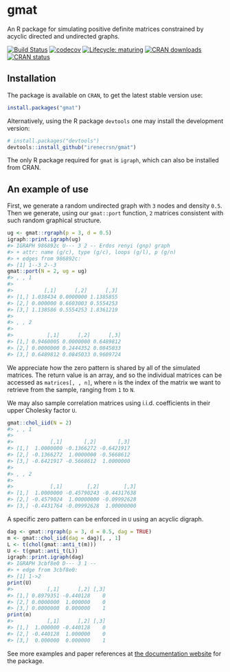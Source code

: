 <!-- README.md is generated from README.Rmd. Please edit that file -->
gmat
====

An R package for simulating positive definite matrices constrained by acyclic directed and undirected graphs.

[![Build Status](https://travis-ci.org/irenecrsn/gmat.svg?branch=master)](https://travis-ci.org/irenecrsn/gmat) [![codecov](https://codecov.io/gh/irenecrsn/gmat/branch/dev/graph/badge.svg)](https://codecov.io/gh/irenecrsn/gmat) [![Lifecycle: maturing](https://img.shields.io/badge/lifecycle-maturing-blue.svg)](https://www.tidyverse.org/lifecycle/#maturing) [![CRAN downloads](http://cranlogs.r-pkg.org/badges/grand-total/gmat)](http://cran.r-project.org/package=gmat) [![CRAN status](http://www.r-pkg.org/badges/version/gmat)](http://cran.r-project.org/package=gmat)

Installation
------------

The package is available on `CRAN`, to get the latest stable version use:

``` r
install.packages("gmat")
```

Alternatively, using the R package `devtools` one may install the development version:

``` r
# install.packages("devtools")
devtools::install_github("irenecrsn/gmat")
```

The only R package required for `gmat` is `igraph`, which can also be installed from CRAN.

An example of use
-----------------

First, we generate a random undirected graph with `3` nodes and density `0.5`. Then we generate, using our `gmat::port` function, `2` matrices consistent with such random graphical structure.

``` r
ug <- gmat::rgraph(p = 3, d = 0.5)
igraph::print.igraph(ug)
#> IGRAPH 986892c U--- 3 2 -- Erdos renyi (gnp) graph
#> + attr: name (g/c), type (g/c), loops (g/l), p (g/n)
#> + edges from 986892c:
#> [1] 1--3 2--3
gmat::port(N = 2, ug = ug)
#> , , 1
#> 
#>          [,1]      [,2]      [,3]
#> [1,] 1.038434 0.0000000 1.1385855
#> [2,] 0.000000 0.6603003 0.5554253
#> [3,] 1.138586 0.5554253 1.8361219
#> 
#> , , 2
#> 
#>           [,1]      [,2]      [,3]
#> [1,] 0.9460005 0.0000000 0.6489812
#> [2,] 0.0000000 0.2444352 0.0845033
#> [3,] 0.6489812 0.0845033 0.9609724
```

We appreciate how the zero pattern is shared by all of the simulated matrices. The return value is an array, and so the individual matrices can be accessed as `matrices[, , n]`, where `n` is the index of the matrix we want to retrieve from the sample, ranging from `1` to `N`.

We may also sample correlation matrices using i.i.d. coefficients in their upper Cholesky factor `U`.

``` r
gmat::chol_iid(N = 2)
#> , , 1
#> 
#>            [,1]       [,2]       [,3]
#> [1,]  1.0000000 -0.1366272 -0.6421917
#> [2,] -0.1366272  1.0000000 -0.5668612
#> [3,] -0.6421917 -0.5668612  1.0000000
#> 
#> , , 2
#> 
#>            [,1]        [,2]        [,3]
#> [1,]  1.0000000 -0.45790243 -0.44317638
#> [2,] -0.4579024  1.00000000 -0.09992628
#> [3,] -0.4431764 -0.09992628  1.00000000
```

A specific zero pattern can be enforced in `U` using an acyclic digraph.

``` r
dag <- gmat::rgraph(p = 3, d = 0.5, dag = TRUE)
m <- gmat::chol_iid(dag = dag)[, , 1]
L <- t(chol(gmat::anti_t(m)))
U <- t(gmat::anti_t(L))
igraph::print.igraph(dag)
#> IGRAPH 3cbf8e0 D--- 3 1 -- 
#> + edge from 3cbf8e0:
#> [1] 1->2
print(U)
#>           [,1]      [,2] [,3]
#> [1,] 0.8979351 -0.440128    0
#> [2,] 0.0000000  1.000000    0
#> [3,] 0.0000000  0.000000    1
print(m)
#>           [,1]      [,2] [,3]
#> [1,]  1.000000 -0.440128    0
#> [2,] -0.440128  1.000000    0
#> [3,]  0.000000  0.000000    1
```

See more examples and paper references at [the documentation website](https://irenecrsn.github.io/gmat/) for the package.

